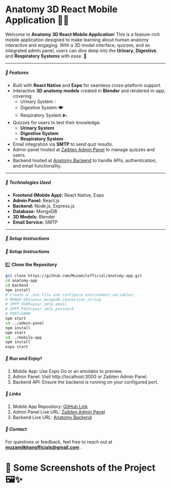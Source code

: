 # Anatomy 3D React Mobile Application 📱✨

Welcome to **Anatomy 3D React Mobile Application**! This is a feature-rich mobile application designed to make learning about human anatomy interactive and engaging. With a 3D model interface, quizzes, and an integrated admin panel, users can dive deep into the **Urinary**, **Digestive**, and **Respiratory Systems** with ease. 🚀

---

##### 🌟 Features

- Built with **React Native** and **Expo** for seamless cross-platform support.
- Interactive **3D anatomy models** created in **Blender** and rendered in-app, covering:
  - Urinary System 💧
  - Digestive System 🍽️
  - Respiratory System 🌬️
- Quizzes for users to test their knowledge:
  - **Urinary System**
  - **Digestive System**
  - **Respiratory System**
- Email integration via **SMTP** to send quiz results.
- Admin panel hosted at [Zaibten Admin Panel](https://zaibtenbioscope.vercel.app/) to manage quizzes and users.
- Backend hosted at [Anatomy Backend](https://anatomy-two.vercel.app/) to handle APIs, authentication, and email functionality.

---

##### 🚀 Technologies Used

- **Frontend (Mobile App):** React Native, Expo
- **Admin Panel:** React.js
- **Backend:** Node.js, Express.js
- **Database:** MongoDB
- **3D Models:** Blender
- **Email Service:** SMTP

---

##### 🔧 Setup Instructions

##### 🔧 Setup Instructions

1️⃣ **Clone the Repository**  
```bash
git clone https://github.com/Muzamilofficial/anatomy-app.git
cd anatomy-app
cd backend
npm install
# Create a .env file and configure environment variables:
# MONGO_URI=your_mongodb_connection_string
# SMTP_USER=your_smtp_email
# SMTP_PASS=your_smtp_password
# PORT=5000
npm start
cd ../admin-panel
npm install
npm start
cd ../mobile-app
npm install
expo start
```

##### 🚀 Run and Enjoy!
1. Mobile App: Use Expo Go or an emulator to preview.
2. Admin Panel: Visit http://localhost:3000 or Zaibten Admin Panel.
3. Backend API: Ensure the backend is running on your configured port.

##### 🔗 Links
1. Mobile App Repository: [GitHub Link](https://github.com/Muzamilofficial/Anatomy-React-Mobile-Application-With-NodeJS-And-Mongo)
2. Admin Panel Live URL: [Zaibten Admin Panel](https://zaibtenbioscope.vercel.app/)
3. Backend Live URL: [Anatomy Backend](https://anatomy-two.vercel.app/)

##### 📧 Contact
For questions or feedback, feel free to reach out at **muzamilkhanofficials@gmail.com**
.
# 📸 Some Screenshots of the Project 🖼️✨



